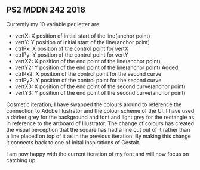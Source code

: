 ## PS2 MDDN 242 2018
 
 Currently my 10 variable per letter are:
  - vertX: X position of initial start of the line(anchor point)
  - vertY: Y position of initial start of the line(anchor point)
  - ctrlPx: X position of the control point for vertX
  - ctrlPy: Y position of the control point for vertY
  - vertX2: X position of the end point of the line(anchor point)
  - vertY2: Y position of the end point of the line(anchor point)
Added:
  - ctrlPx2: X position of the control point for the second curve
  - ctrlPy2: Y position of the control point for the second curve
  - vertX3: X position of the end point of the second curve(anchor point)
  - vertY3: Y position of the end point of the second curve(anchor point)

  Cosmetic iteration;
  I have swapped the colours around to reference the connection to Adobe Illustrator and the colour scheme of the UI.
  I have used a darker grey for the background and font and light grey for the rectangle as in reference to the artboard of Illustrator.
  The change of colours has created the visual perception that the square has had a line cut out of it rather than a line placed on top of it as in the previous iteration. By making this change it connects back to one of inital inspirations of Gestalt.

  I am now happy with the current iteration of my font and will now focus on catching up.
